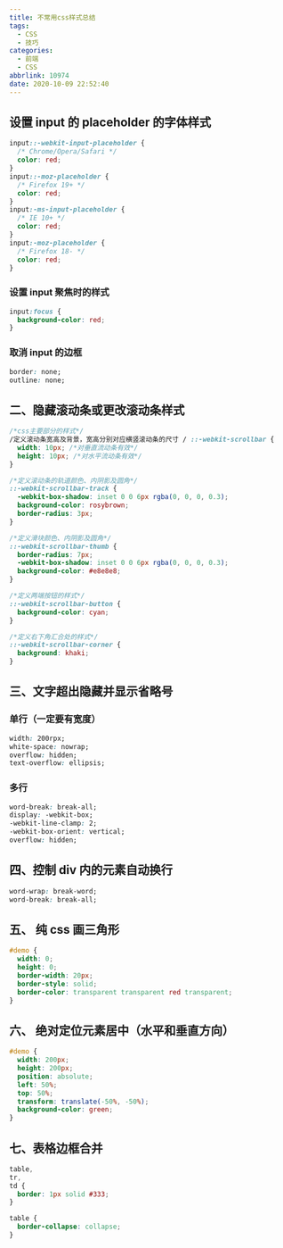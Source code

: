 ```yaml
---
title: 不常用css样式总结
tags:
  - CSS
  - 技巧
categories:
  - 前端
  - CSS
abbrlink: 10974
date: 2020-10-09 22:52:40
---
```


## 设置 input 的 placeholder 的字体样式

```css
input::-webkit-input-placeholder {
  /* Chrome/Opera/Safari */
  color: red;
}
input::-moz-placeholder {
  /* Firefox 19+ */
  color: red;
}
input:-ms-input-placeholder {
  /* IE 10+ */
  color: red;
}
input:-moz-placeholder {
  /* Firefox 18- */
  color: red;
}
```

<!-- more -->

### 设置 input 聚焦时的样式

```css
input:focus {
  background-color: red;
}
```

### 取消 input 的边框

```css
border: none;
outline: none;
```

## 二、隐藏滚动条或更改滚动条样式

```css
/*css主要部分的样式*/
/定义滚动条宽高及背景，宽高分别对应横竖滚动条的尺寸 / ::-webkit-scrollbar {
  width: 10px; /*对垂直流动条有效*/
  height: 10px; /*对水平流动条有效*/
}

/*定义滚动条的轨道颜色、内阴影及圆角*/
::-webkit-scrollbar-track {
  -webkit-box-shadow: inset 0 0 6px rgba(0, 0, 0, 0.3);
  background-color: rosybrown;
  border-radius: 3px;
}

/*定义滑块颜色、内阴影及圆角*/
::-webkit-scrollbar-thumb {
  border-radius: 7px;
  -webkit-box-shadow: inset 0 0 6px rgba(0, 0, 0, 0.3);
  background-color: #e8e8e8;
}

/*定义两端按钮的样式*/
::-webkit-scrollbar-button {
  background-color: cyan;
}

/*定义右下角汇合处的样式*/
::-webkit-scrollbar-corner {
  background: khaki;
}
```

## 三、文字超出隐藏并显示省略号

### 单行（一定要有宽度）

```css
width: 200rpx;
white-space: nowrap;
overflow: hidden;
text-overflow: ellipsis;
```

### 多行

```css
word-break: break-all;
display: -webkit-box;
-webkit-line-clamp: 2;
-webkit-box-orient: vertical;
overflow: hidden;
```

## 四、控制 div 内的元素自动换行

```css
word-wrap: break-word;
word-break: break-all;
```

## 五、 纯 css 画三角形

```css
#demo {
  width: 0;
  height: 0;
  border-width: 20px;
  border-style: solid;
  border-color: transparent transparent red transparent;
}
```

## 六、 绝对定位元素居中（水平和垂直方向）

```css
#demo {
  width: 200px;
  height: 200px;
  position: absolute;
  left: 50%;
  top: 50%;
  transform: translate(-50%, -50%);
  background-color: green;
}
```

## 七、表格边框合并

```css
table,
tr,
td {
  border: 1px solid #333;
}

table {
  border-collapse: collapse;
}
```
